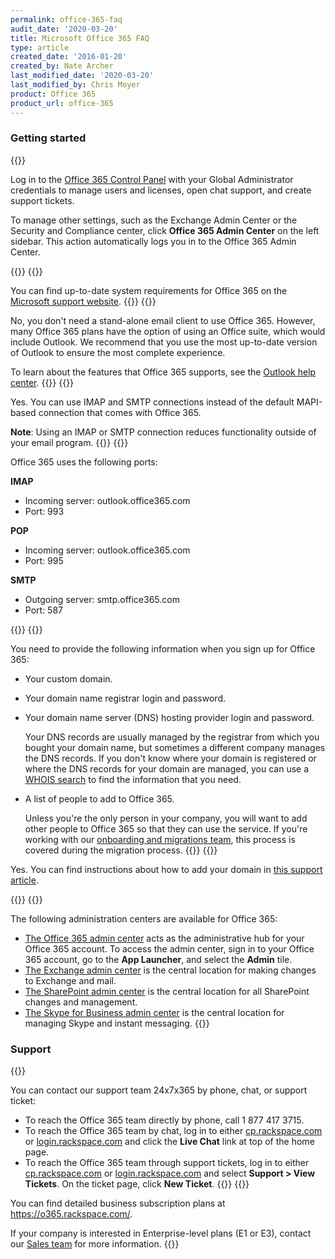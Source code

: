```yaml
---
permalink: office-365-faq
audit_date: '2020-03-20'
title: Microsoft Office 365 FAQ
type: article
created_date: '2016-01-20'
created_by: Nate Archer
last_modified_date: '2020-03-20'
last_modified_by: Chris Moyer
product: Office 365
product_url: office-365
---
```


### Getting started

{{<accordion title="Where do I access my Office 365 account?" col="in" href="accordion1">}}

Log in to the [Office 365 Control Panel](https://manage365.rackspace.com)
with your Global Administrator credentials to manage users and licenses, open
chat support, and create support tickets.

To manage other settings, such as the Exchange Admin Center or the Security and
Compliance center, click **Office 365 Admin Center** on the left sidebar.
This action automatically logs you in to the Office 365 Admin Center.

{{</accordion>}}
{{<accordion title="What are the system requirements to run Office 365?" col="in" href="accordion2">}}

You can find up-to-date system requirements for Office 365 on the
[Microsoft support
website](https://products.office.com/en-US/office-system-requirements/#Office365forBEG).
{{</accordion>}}
{{<accordion title="Do I need to have an installed email client to use Office 365?" col="in" href="accordion3">}}

No, you don't need a stand-alone email client to use Office 365. However, many
Office 365 plans have the option of using an Office suite, which would
include Outlook. We recommend that you use the most up-to-date version
of Outlook to ensure the most complete experience.

To learn about the features that Office 365 supports, see the [Outlook help
center](https://support.office.com/en-us/outlook).
{{</accordion>}}
{{<accordion title="Does Office 365 support IMAP, POP, and SMTP connections?" col="in" href="accordion4">}}

Yes. You can use IMAP and SMTP connections instead of the default MAPI-based
connection that comes with Office 365.

**Note**: Using an IMAP or SMTP connection reduces functionality outside of
your email program.
{{</accordion>}}
{{<accordion title="What ports does Office 365 use for IMAP, POP, and SMTP connections?" col="in" href="accordion5">}}

Office 365 uses the following ports:

**IMAP**

- Incoming server: outlook.office365.com
- Port: 993

**POP**

- Incoming server: outlook.office365.com
- Port: 995

**SMTP**

- Outgoing server: smtp.office365.com
- Port: 587

{{</accordion>}}
{{<accordion title="What information do I need to provide to get started?" col="in" href="accordion6">}}

You need to provide the following information when you sign up for Office
365:

-   Your custom domain.
-   Your domain name registrar login and password.
-   Your domain name server (DNS) hosting provider login and password.

     Your DNS records are usually managed by the registrar from which you
     bought your domain name, but sometimes a different company manages the
     DNS records. If you don't know where your domain is registered or where
     the DNS records for your domain are managed, you
     can use a [WHOIS
     search](https://support.office.com/en-us/article/Find-your-domain-registrar-or-DNS-hosting-provider-b5b633ba-1e56-4a98-8ff5-2acaac63a5c8?ui=en-US&rs=en-US&ad=US)
    to find the information that you need.
-   A list of people to add to Office 365.

     Unless you're the only person in your company, you will want to add
     other people to Office 365 so that they can use the service. If you're
     working with our [onboarding and migrations
     team](https://www.rackspace.com/en-us/migration), this process is
     covered during the migration process.
{{</accordion>}}
{{<accordion title="Can I add my domain to Office 365?" col="in" href="accordion7">}}

Yes. You can find instructions about how to add your domain in [this support article](/support/how-to/add-a-domain-in-office-365/).

{{</accordion>}}
{{<accordion title="What administrative centers exist for Office 365?" col="in" href="accordion8">}}

The following administration centers are available for Office 365:

-   [The Office 365 admin
    center](https://support.office.com/en-za/article/About-the-Office-365-admin-center-58537702-d421-4d02-8141-e128e3703547?ui=en-US&rs=en-ZA&ad=ZA&fromAR=1)
    acts as the administrative hub for your Office 365 account. To
    access the admin center, sign in to your Office 365 account, go to
    the **App Launcher**, and select the **Admin** tile.
-   [The Exchange admin
    center](https://docs.microsoft.com/en-us/exchange/exchange-admin-center)
    is the central location for making changes to Exchange and mail.
-   [The SharePoint admin
    center](https://support.office.com/en-my/article/Find-content-about-the-SharePoint-Online-admin-center-887d34fd-7c6b-4323-9e1a-4b479f2aa277?ui=en-US&rs=en-MY&ad=MY)
    is the central location for all SharePoint changes and management.
-   [The Skype for Business admin
    center](https://support.office.com/en-NZ/article/Skype-for-Business-Online-admin-center-289cca0b-5751-4454-ae35-1efe65950f05?ui=en-US&rs=en-NZ&ad=NZ&fromAR=1)
    is the central location for managing Skype and instant messaging.
{{</accordion>}}

### Support

{{<accordion title="How do I contact support?" col="in" href="accordion9">}}

You can contact our support team 24x7x365 by phone, chat, or
support ticket:

-   To reach the Office 365 team directly by phone, call 1 877 417 3715.
-   To reach the Office 365 team by chat, log in to either
    [cp.rackspace.com](https://cp.rackspace.com) or
    [login.rackspace.com](https://login.rackspace.com) and click the **Live
    Chat** link at top of the home page.
-   To reach the Office 365 team through support tickets, log in to
    either [cp.rackspace.com](https://cp.rackspace.com) or
    [login.rackspace.com](https://login.rackspace.com) and select
    **Support > View Tickets**. On the ticket page, click **New
    Ticket**.
{{</accordion>}}
{{<accordion title="What subscription plans can I purchase from Rackspace for Office 365?" col="in" href="accordion10">}}

You can find detailed business subscription plans
at <https://o365.rackspace.com/>.

If your company is interested in Enterprise-level plans (E1 or E3),
contact our [Sales team](https://www.rackspace.com/why-rackspace) for
more information.
{{</accordion>}}
